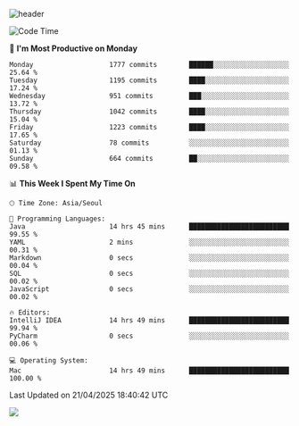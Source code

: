 ![header](https://capsule-render.vercel.app/api?type=Egg&color=timeAuto&height=300&section=header&text=PoPo&fontSize=90&animation=fadeIn)

  <!--START_SECTION:waka-->
![Code Time](http://img.shields.io/badge/Code%20Time-2%2C648%20hrs%2010%20mins-blue)

📅 **I'm Most Productive on Monday** 

```text
Monday                   1777 commits        ██████░░░░░░░░░░░░░░░░░░░   25.64 % 
Tuesday                  1195 commits        ████░░░░░░░░░░░░░░░░░░░░░   17.24 % 
Wednesday                951 commits         ███░░░░░░░░░░░░░░░░░░░░░░   13.72 % 
Thursday                 1042 commits        ████░░░░░░░░░░░░░░░░░░░░░   15.04 % 
Friday                   1223 commits        ████░░░░░░░░░░░░░░░░░░░░░   17.65 % 
Saturday                 78 commits          ░░░░░░░░░░░░░░░░░░░░░░░░░   01.13 % 
Sunday                   664 commits         ██░░░░░░░░░░░░░░░░░░░░░░░   09.58 % 
```


📊 **This Week I Spent My Time On** 

```text
🕑︎ Time Zone: Asia/Seoul

💬 Programming Languages: 
Java                     14 hrs 45 mins      █████████████████████████   99.55 % 
YAML                     2 mins              ░░░░░░░░░░░░░░░░░░░░░░░░░   00.31 % 
Markdown                 0 secs              ░░░░░░░░░░░░░░░░░░░░░░░░░   00.04 % 
SQL                      0 secs              ░░░░░░░░░░░░░░░░░░░░░░░░░   00.02 % 
JavaScript               0 secs              ░░░░░░░░░░░░░░░░░░░░░░░░░   00.02 % 

🔥 Editors: 
IntelliJ IDEA            14 hrs 49 mins      █████████████████████████   99.94 % 
PyCharm                  0 secs              ░░░░░░░░░░░░░░░░░░░░░░░░░   00.06 % 

💻 Operating System: 
Mac                      14 hrs 49 mins      █████████████████████████   100.00 % 
```


 Last Updated on 21/04/2025 18:40:42 UTC
<!--END_SECTION:waka-->



<img src="https://capsule-render.vercel.app/api?type=Egg&color=timeAuto&height=300&section=footer&text=PoPo&fontSize=90&animation=fadeIn&reversal=true" />
